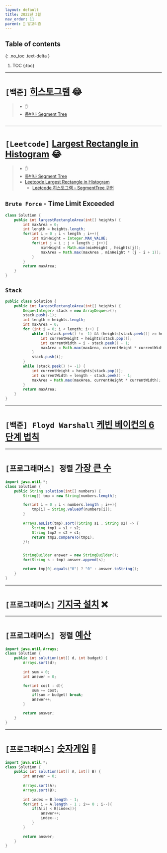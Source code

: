 ```yaml
---
layout: default
title: 2022년 3월
nav_order: 11
parent: 🐢 알고리즘
---
```

## Table of contents
{: .no_toc .text-delta }

1. TOC
{:toc}

---

# **`[백준]` [히스토그램](https://www.acmicpc.net/problem/1725)** 😂

> - ✋
> - [동빈나 Segment Tree](https://m.blog.naver.com/ndb796/221282210534)

```java

```

***

# **`[Leetcode]` [Largest Rectangle in Histogram](https://leetcode.com/problems/largest-rectangle-in-histogram/)** 😂

> - ✋
> - [동빈나 Segment Tree](https://m.blog.naver.com/ndb796/221282210534)
> - [Leetcode Largest Rectangle in Histogram](https://leetcode.com/problems/largest-rectangle-in-histogram/)
>   - [Leetcode 히스토그램 - SegmentTree 구현](https://leetcode.com/problems/largest-rectangle-in-histogram/discuss/28941/segment-tree-solution-just-another-idea-onlogn-solution)

## `Brute Force` - <span class="text-red-300">Time Limit Exceeded</span>

```java
class Solution {
    public int largestRectangleArea(int[] heights) {
        int maxArea = 0;
        int length = heights.length;
        for(int i = 0 ; i < length ; i++){
            int minHeight = Integer.MAX_VALUE;
            for(int j = i ; j < length ; j++){
                minHeight = Math.min(minHeight , heights[j]);
                maxArea = Math.max(maxArea , minHeight * (j - i + 1));
            }
        }
        return maxArea;
    }
}
```

## `Stack`

```java
public class Solution {
    public int largestRectangleArea(int[] heights) {
        Deque<Integer> stack = new ArrayDeque<>();
        stack.push(-1);
        int length = heights.length;
        int maxArea = 0;
        for (int i = 0; i < length; i++) {
            while ((stack.peek() != -1) && (heights[stack.peek()] >= heights[i])) {
                int currentHeight = heights[stack.pop()];
                int currentWidth = i - stack.peek() - 1;
                maxArea = Math.max(maxArea, currentHeight * currentWidth);
            }
            stack.push(i);
        }
        while (stack.peek() != -1) {
            int currentHeight = heights[stack.pop()];
            int currentWidth = length - stack.peek() - 1;
            maxArea = Math.max(maxArea, currentHeight * currentWidth);
        }
        return maxArea;
    }
}
```

***

# **`[백준] Floyd Warshall` [케빈 베이컨의 6단계 법칙](https://github.com/jdalma/Algorithm-Hub/tree/main/%EB%B0%B1%EC%A4%80/Silver/1389.%E2%80%85%EC%BC%80%EB%B9%88%E2%80%85%EB%B2%A0%EC%9D%B4%EC%BB%A8%EC%9D%98%E2%80%856%EB%8B%A8%EA%B3%84%E2%80%85%EB%B2%95%EC%B9%99)**


***

# **`[프로그래머스] 정렬` [가장 큰 수](https://programmers.co.kr/learn/courses/30/lessons/42746)**

```java
import java.util.*;
class Solution {
    public String solution(int[] numbers) {
        String[] tmp = new String[numbers.length];

        for(int i = 0 ; i < numbers.length ; i++){
            tmp[i] = String.valueOf(numbers[i]);
        }
        
        Arrays.asList(tmp).sort((String s1 , String s2) -> {
            String tmp1 = s1 + s2;
            String tmp2 = s2 + s1;
            return tmp2.compareTo(tmp1);            
        });


        StringBuilder answer = new StringBuilder();
        for(String s : tmp) answer.append(s);

        return tmp[0].equals("0") ? "0" : answer.toString();
    }
}
```

***

# **`[프로그래머스]` [기지국 설치](https://programmers.co.kr/learn/courses/30/lessons/12979)** ❌

***

# **`[프로그래머스] 정렬` [예산](https://programmers.co.kr/learn/courses/30/lessons/12982)**

```java
import java.util.Arrays;
class Solution {
    public int solution(int[] d, int budget) {
        Arrays.sort(d);
        
        int sum = 0;
        int answer = 0;

        for(int cost : d){
            sum += cost;  
            if(sum > budget) break;
            answer++;  
        }

        return answer;
    }
}
```

***

# **`[프로그래머스]` [숫자게임](https://programmers.co.kr/learn/courses/30/lessons/12987)** 📝

```java
import java.util.*;
class Solution {
    public int solution(int[] A, int[] B) {
        int answer = 0;
        
        Arrays.sort(A);
        Arrays.sort(B);
        
        int index = B.length - 1;
        for(int i = A.length - 1 ; i>= 0 ; i--){
            if(A[i] < B[index]){
                answer++;
                index--;
            }
        }
        
        return answer;
    }
}
```

